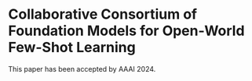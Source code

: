 # Collaborative Consortium of Foundation Models for Open-World Few-Shot Learning
This paper has been accepted by AAAI 2024.
